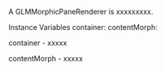 A GLMMorphicPaneRenderer is xxxxxxxxx.Instance Variables	container:		<Object>	contentMorph:		<Object>container	- xxxxxcontentMorph	- xxxxx